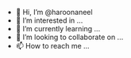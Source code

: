 - 👋 Hi, I’m @haroonaneel
- 👀 I’m interested in ...
- 🌱 I’m currently learning ...
- 💞️ I’m looking to collaborate on ...
- 📫 How to reach me ...

<!---
haroonaneel/haroonaneel is a ✨ special ✨ repository because its `README.md` (this file) appears on your GitHub profile.
You can click the Preview link to take a look at your changes.
--->
